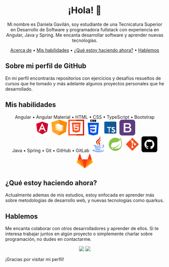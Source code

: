 <h1 align="center">¡Hola! 👋</h1>

<p align="center">Mi nombre es Daniela Gavilán, soy estudiante de una Tecnicatura Superior en Desarrollo de Software y programadora fullstack con experiencia en Angular, Java y Spring. Me encanta desarrollar software y aprender nuevas tecnologías.</p>

<div align="center">
    <a href="#acerca-de">Acerca de</a> •
    <a href="#mis-habilidades">Mis habilidades</a> •
    <a href="#actualmente">¿Qué estoy haciendo ahora?</a> •
    <a href="#hablemos">Hablemos</a>
</div>


## Sobre mi perfil de GitHub <a name="acerca-de"></a>

En mi perfil encontrarás repositorios con ejercicios y desafíos resueltos de cursos que he tomado y más adelante algunos proyectos personales que he desarrollado.

## Mis habilidades <a name="mis-habilidades"></a>

<div align="center">
    Angular • Angular Material • HTML • CSS • TypeScript • Bootstrap 
    <br>
    <img src="assets/angular.png" alt="Logo 1" width="50" height="50">
    <img src="assets/material.png" alt="Logo 2" width="50" height="50">
    <img src="assets/html.png" alt="Logo 3" width="50" height="50">
    <img src="assets/css-3.png" alt="Logo 3" width="50" height="50">
    <img src="assets/typescript.png" alt="Logo 3" width="50" height="50">
    <img src="assets/bootstrap.png" alt="Logo 3" width="50" height="50">
    <br>
    Java • Spring • Git • GitHub • GitLab
    <img src="assets/java.png" alt="Logo 1" width="50" height="50">
    <img src="assets/spring-boot.png" alt="Logo 2" width="50" height="50">
    <img src="assets/git.png" alt="Logo 3" width="50" height="50">
    <img src="assets/github.png" alt="Logo 3" width="50" height="50">
    <img src="assets/gitlab.png" alt="Logo 3" width="50" height="50">
</div>


## ¿Qué estoy haciendo ahora? <a name="actualmente"></a>

Actualmente ademas de mis estudios, estoy enfocada en aprender más sobre metodologias de desarrollo web, y nuevas tecnologias como quarkus.

## Hablemos <a name="hablemos"></a>

Me encanta colaborar con otros desarrolladores y aprender de ellos. Si te interesa trabajar juntos en algún proyecto o simplemente charlar sobre programación, no dudes en contactarme.

<p align="center">
  <a href="https://discord.com/channels/@me/2921" rel="noopener noreferrer" target="_blank"><img src="https://img.shields.io/badge/-Discord-7289DA?style=flat-square&logo=discord&logoColor=white"></a>
  <a href="https://www.linkedin.com/in/daniela-gavilán-bba28122a/" rel="noopener noreferrer" target="_blank"><img src="https://img.shields.io/badge/-LinkedIn-0077B5?style=flat-square&logo=linkedin&logoColor=white"></a>
</p>



¡Gracias por visitar mi perfil!
